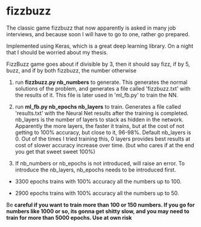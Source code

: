 # fizzbuzz

The classic game fizzbuzz that now apparently is asked in many job interviews, and because soon I will have to go to one, rather go prepared.

Implemented using Keras, which is a great deep learning library. On a night that I should be worried about my thesis.

FizzBuzz game goes about if divisible by 3, then it should say fizz, if by 5, buzz, and if by both fizzbuzz, the number otherwise

1. run **fizzbuzz.py nb_numbers** to generate. This generates the normal solutions of the problem, and generates a file called 'fizzbuzz.txt' with the results of it. This file is later used in 'ml_fb.py' to train the NN.

2. run **ml_fb.py nb_epochs  nb_layers** to train. Generates a file called 'results.txt' with the Neural Net results after the training is completed. nb_layers is the number of layers to stack as hidden in the network. Apparently the more layers, the faster it trains, but at the cost of not getting to 100% accuracy, but close to it, 96-98%. Default nb_layers is 0. Out of the times I tried training this, 0 layers provides best results at cost of slower accuracy increase over time. (but who cares if at the end you get that sweet sweet 100%)
3. If nb_numbers or nb_epochs is not introduced, will raise an error. To introduce the nb_layers, nb_epochs needs to be introduced first.

* 3300 epochs trains with 100% accuracy all the numbers up to 100.

* 2900 epochs trains with 100% accuracy all the numbers up to 50.

Be **careful if you want to train more than 100 or 150 numbers. If you go for numbers like 1000 or so, its gonna get shitty slow, and you may need to train for more than 5000 epochs. Use at own risk** 
